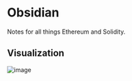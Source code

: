# Obsidian

Notes for all things Ethereum and Solidity.

## Visualization

![image](https://user-images.githubusercontent.com/28630104/160317385-0ac924f8-432d-47af-a40e-7bbf92cca9d8.png)

